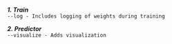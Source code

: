 **_1. Train_**\
`--log - Includes logging of weights during training`

**_2. Predictor_**\
`--visualize - Adds visualization`
